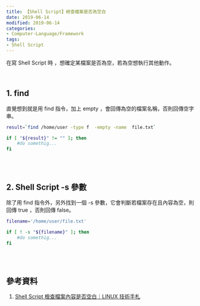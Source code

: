 ```yaml
---
title: 【Shell Script】檢查檔案是否為空白
date: 2019-06-14
modified: 2019-06-14
categories:
- Computer-Language/Framework
tags:
- Shell Script
--- 
```


在寫 Shell Script 時 ，想確定某檔案是否為空，若為空想執行其他動作。

<!--more-->
<br> 

## 1. **find** 
直覺想到就是用 find 指令，加上 <span class='highlighting'>empty</span> ，會回傳為空的檔案名稱，否則回傳空字串。

```bash
result=`find /home/user -type f  -empty -name  file.txt`

if [ "${result}" != "" ]; then
    #do somethig...
fi
```

<br><br> 

## 2. **Shell Script -s 參數**
除了用 find 指令外，另外找到一個 <span class='highlighting'>-s</span>  參數，它會判斷若檔案存在且內容為空，則回傳 true ，否則回傳 false。

```bash
filename='/home/user/file.txt'

if [ ! -s "${filename}" ]; then
    #do somethig...
fi
```

<br><br>

## 參考資料
1.  [Shell Script 檢查檔案內容是否空白｜LINUX 技術手札](https://www.opencli.com/linux/shell-script-check-file-content-empty)
